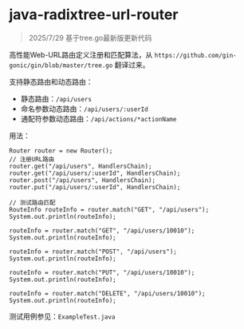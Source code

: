 # java-radixtree-url-router

> 2025/7/29 基于tree.go最新版更新代码
> 

高性能Web-URL路由定义注册和匹配算法，从 `https://github.com/gin-gonic/gin/blob/master/tree.go` 翻译过来。

支持静态路由和动态路由：
- 静态路由：`/api/users`
- 命名参数动态路由：`/api/users/:userId`
- 通配符参数动态路由：`/api/actions/*actionName`

用法：
```
Router router = new Router();
// 注册URL路由
router.get("/api/users", HandlersChain);
router.get("/api/users/:userId", HandlersChain);
router.post("/api/users", HandlersChain);
router.put("/api/users/:userId", HandlersChain);

// 测试路由匹配
RouteInfo routeInfo = router.match("GET", "/api/users");
System.out.println(routeInfo);

routeInfo = router.match("GET", "/api/users/10010");
System.out.println(routeInfo);

routeInfo = router.match("POST", "/api/users");
System.out.println(routeInfo);

routeInfo = router.match("PUT", "/api/users/10010");
System.out.println(routeInfo);

routeInfo = router.match("DELETE", "/api/users/10010");
System.out.println(routeInfo);

```

测试用例参见：`ExampleTest.java`
